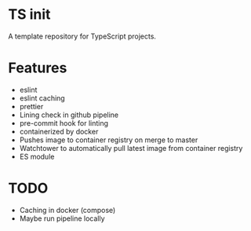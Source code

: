 # TS init

A template repository for TypeScript projects.

# Features

- eslint
- eslint caching
- prettier
- Lining check in github pipeline
- pre-commit hook for linting
- containerized by docker
- Pushes image to container registry on merge to master
- Watchtower to automatically pull latest image from container registry
- ES module

# TODO

- Caching in docker (compose)
- Maybe run pipeline locally
